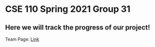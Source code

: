 # CSE 110 Spring 2021 Group 31

## Here we will track the progress of our project!

Team Page: [Link](admin/team.md)
